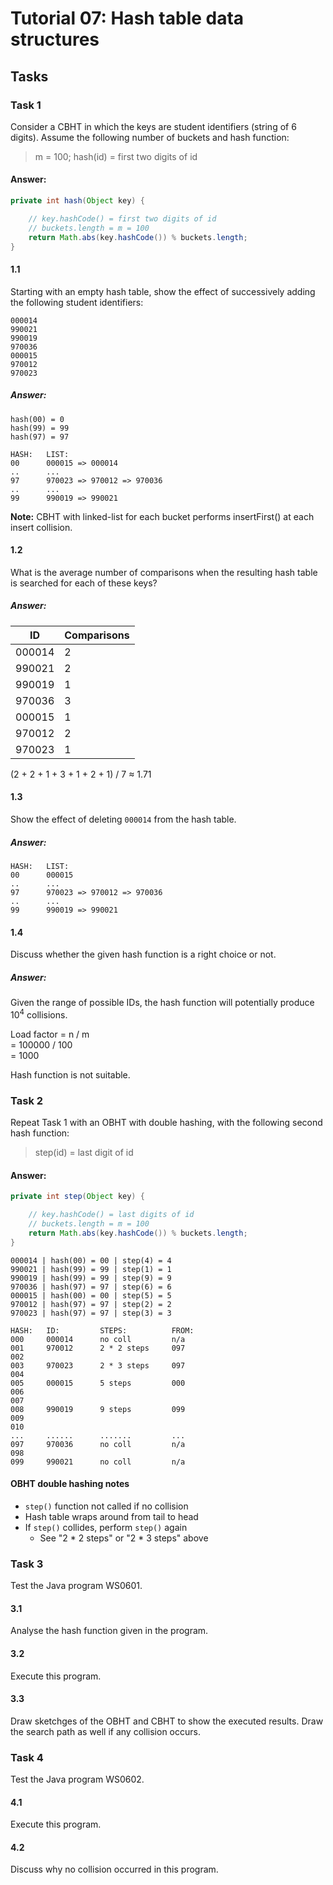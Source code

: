 # Tutorial 07: Hash table data structures

## Tasks

### Task 1

Consider a CBHT in which the keys are student identifiers (string of 6 digits). Assume the following number of buckets and hash function:

>m = 100; hash(id) = first two digits of id

#### Answer:

``` java
private int hash(Object key) {

	// key.hashCode() = first two digits of id
	// buckets.length = m = 100
	return Math.abs(key.hashCode()) % buckets.length;
}
```

#### 1.1

Starting with an empty hash table, show the effect of successively adding the following student identifiers:

```
000014
990021
990019
970036
000015
970012
970023
```

##### Answer:

```
hash(00) = 0
hash(99) = 99
hash(97) = 97

HASH:	LIST:
00		000015 => 000014
..		...
97		970023 => 970012 => 970036
..		...
99		990019 => 990021
```

**Note:** CBHT with linked-list for each bucket performs insertFirst() at each insert collision.

#### 1.2

What is the average number of comparisons when the resulting hash table is searched for each of these keys?

##### Answer:

| ID     | Comparisons |
|--------|-------------|
| 000014 | 2           |
| 990021 | 2           |
| 990019 | 1           |
| 970036 | 3           |
| 000015 | 1           |
| 970012 | 2           |
| 970023 | 1           |

(2 + 2 + 1 + 3 + 1 + 2 + 1) / 7 &asymp; 1.71

#### 1.3

Show the effect of deleting `000014` from the hash table.

##### Answer:

```
HASH:	LIST:
00		000015
..		...
97		970023 => 970012 => 970036
..		...
99		990019 => 990021
```

#### 1.4

Discuss whether the given hash function is a right choice or not.

##### Answer:

Given the range of possible IDs, the hash function will potentially produce 10<sup>4</sup> collisions.

Load factor = n / m  
= 100000 / 100  
= 1000

Hash function is not suitable.

### Task 2

Repeat Task 1 with an OBHT with double hashing, with the following second hash function:

>step(id) = last digit of id

#### Answer:

``` java
private int step(Object key) {

	// key.hashCode() = last digits of id
	// buckets.length = m = 100
	return Math.abs(key.hashCode()) % buckets.length;
}
```

```
000014 | hash(00) = 00 | step(4) = 4
990021 | hash(99) = 99 | step(1) = 1
990019 | hash(99) = 99 | step(9) = 9
970036 | hash(97) = 97 | step(6) = 6
000015 | hash(00) = 00 | step(5) = 5
970012 | hash(97) = 97 | step(2) = 2
970023 | hash(97) = 97 | step(3) = 3
```

```
HASH:	ID:			STEPS:			FROM:
000		000014		no coll			n/a
001		970012		2 * 2 steps		097
002
003		970023		2 * 3 steps		097
004
005		000015		5 steps			000
006
007
008		990019		9 steps			099
009
010
...		......		.......			...
097		970036		no coll			n/a
098
099		990021		no coll			n/a
```

#### OBHT double hashing notes

- `step()` function not called if no collision
- Hash table wraps around from tail to head
- If `step()` collides, perform `step()` again
	- See "2 * 2 steps" or "2 * 3 steps" above

### Task 3

Test the Java program WS0601.

#### 3.1

Analyse the hash function given in the program.

#### 3.2

Execute this program.

#### 3.3

Draw sketchges of the OBHT and CBHT to show the executed results. Draw the search path as well if any collision occurs.

### Task 4

Test the Java program WS0602.

#### 4.1

Execute this program.

#### 4.2

Discuss why no collision occurred in this program.

